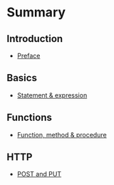 # Summary

## Introduction

* [Preface](README.md)

## Basics

* [Statement & expression](/basics/statements-and-expressions.md)

## Functions

* [Function, method & procedure](//functions/function-method-and-procedure.md)

## HTTP

* [POST and PUT](http/post-and-put.md)



